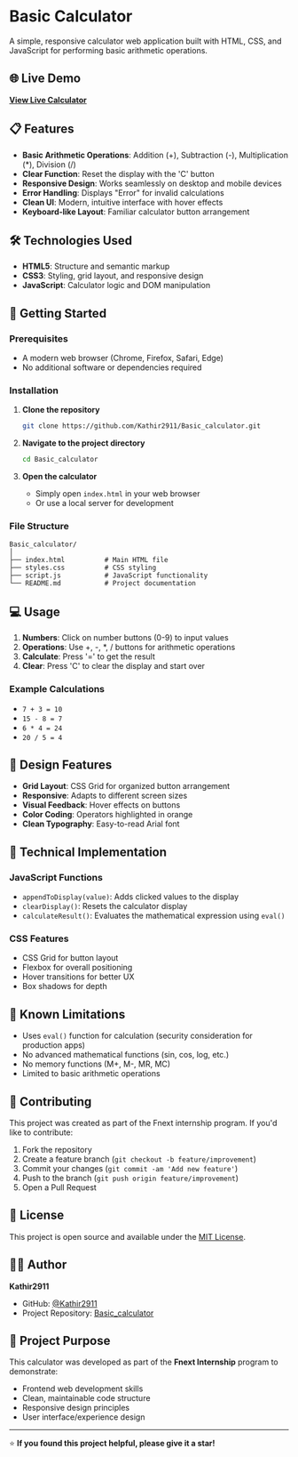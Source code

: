 # Basic Calculator

A simple, responsive calculator web application built with HTML, CSS, and JavaScript for performing basic arithmetic operations.

## 🌐 Live Demo

**[View Live Calculator](https://kathir2911.github.io/Basic_calculator/)**

## 📋 Features

- **Basic Arithmetic Operations**: Addition (+), Subtraction (-), Multiplication (*), Division (/)
- **Clear Function**: Reset the display with the 'C' button
- **Responsive Design**: Works seamlessly on desktop and mobile devices
- **Error Handling**: Displays "Error" for invalid calculations
- **Clean UI**: Modern, intuitive interface with hover effects
- **Keyboard-like Layout**: Familiar calculator button arrangement

## 🛠️ Technologies Used

- **HTML5**: Structure and semantic markup
- **CSS3**: Styling, grid layout, and responsive design
- **JavaScript**: Calculator logic and DOM manipulation

## 🚀 Getting Started

### Prerequisites

- A modern web browser (Chrome, Firefox, Safari, Edge)
- No additional software or dependencies required

### Installation

1. **Clone the repository**
   ```bash
   git clone https://github.com/Kathir2911/Basic_calculator.git
   ```

2. **Navigate to the project directory**
   ```bash
   cd Basic_calculator
   ```

3. **Open the calculator**
   - Simply open `index.html` in your web browser
   - Or use a local server for development

### File Structure

```
Basic_calculator/
│
├── index.html          # Main HTML file
├── styles.css          # CSS styling
├── script.js           # JavaScript functionality
└── README.md           # Project documentation
```

## 💻 Usage

1. **Numbers**: Click on number buttons (0-9) to input values
2. **Operations**: Use +, -, *, / buttons for arithmetic operations
3. **Calculate**: Press '=' to get the result
4. **Clear**: Press 'C' to clear the display and start over

### Example Calculations

- `7 + 3 = 10`
- `15 - 8 = 7`
- `6 * 4 = 24`
- `20 / 5 = 4`

## 🎨 Design Features

- **Grid Layout**: CSS Grid for organized button arrangement
- **Responsive**: Adapts to different screen sizes
- **Visual Feedback**: Hover effects on buttons
- **Color Coding**: Operators highlighted in orange
- **Clean Typography**: Easy-to-read Arial font

## 🔧 Technical Implementation

### JavaScript Functions

- `appendToDisplay(value)`: Adds clicked values to the display
- `clearDisplay()`: Resets the calculator display
- `calculateResult()`: Evaluates the mathematical expression using `eval()`

### CSS Features

- CSS Grid for button layout
- Flexbox for overall positioning
- Hover transitions for better UX
- Box shadows for depth

## 🐛 Known Limitations

- Uses `eval()` function for calculation (security consideration for production apps)
- No advanced mathematical functions (sin, cos, log, etc.)
- No memory functions (M+, M-, MR, MC)
- Limited to basic arithmetic operations

## 🤝 Contributing

This project was created as part of the Fnext internship program. If you'd like to contribute:

1. Fork the repository
2. Create a feature branch (`git checkout -b feature/improvement`)
3. Commit your changes (`git commit -am 'Add new feature'`)
4. Push to the branch (`git push origin feature/improvement`)
5. Open a Pull Request

## 📄 License

This project is open source and available under the [MIT License](LICENSE).

## 👨‍💻 Author

**Kathir2911**
- GitHub: [@Kathir2911](https://github.com/Kathir2911)
- Project Repository: [Basic_calculator](https://github.com/Kathir2911/Basic_calculator)

## 🎯 Project Purpose

This calculator was developed as part of the **Fnext Internship** program to demonstrate:
- Frontend web development skills
- Clean, maintainable code structure
- Responsive design principles
- User interface/experience design

---

⭐ **If you found this project helpful, please give it a star!**